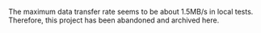 The maximum data transfer rate seems to be about 1.5MB/s in local tests. Therefore, this project has been abandoned and archived here.